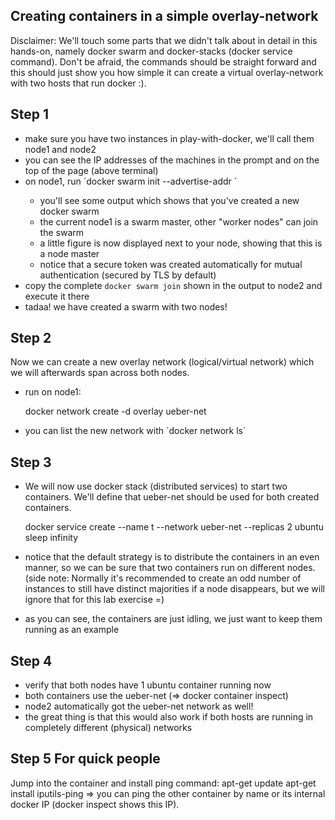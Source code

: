 Creating containers in a simple overlay-network
-----------------------------------------------

Disclaimer:
We'll touch some parts that we didn't talk about in detail in this hands-on, namely docker swarm and docker-stacks (docker service command). Don't be afraid, the commands should be straight forward and this should just show you how simple it can create a virtual overlay-network with two hosts that run docker :).

Step 1
------
* make sure you have two instances in play-with-docker, we'll call them node1 and node2
* you can see the IP addresses of the machines in the prompt and on the top of the page (above terminal)
* on node1, run ´docker swarm init --advertise-addr <ipAddressOfNode1>´
	* you'll see some output which shows that you've created a new docker swarm
	* the current node1 is a swarm master, other "worker nodes" can join the swarm
	* a little figure is now displayed next to your node, showing that this is a node master
	* notice that a secure token was created automatically for mutual authentication (secured by TLS by default)
* copy the complete `docker swarm join` shown in the output to node2 and execute it there
* tadaa! we have created a swarm with two nodes! 

Step 2
------
Now we can create a new overlay network (logical/virtual network) which we will afterwards span across both nodes.
* run on node1: 
	
	docker network create -d overlay ueber-net
	
* you can list the new network with ´docker network ls´

Step 3
------
* We will now use docker stack (distributed services) to start two containers. We'll define that ueber-net should be used for both created containers. 

	docker service create --name t --network ueber-net --replicas 2 ubuntu sleep infinity
	
* notice that the default strategy is to distribute the containers in an even manner, so we can be sure that two containers run on different nodes. (side note: Normally it's recommended to create an odd number of instances to still have distinct majorities if a node disappears, but we will ignore that for this lab exercise =)
* as you can see, the containers are just idling, we just want to keep them running as an example

Step 4
------
* verify that both nodes have 1 ubuntu container running now
* both containers use the ueber-net (=> docker container inspect)
* node2 automatically got the ueber-net network as well!
* the great thing is that this would also work if both hosts are running in completely different (physical) networks

Step 5 For quick people
------------------------
Jump into the container and install ping command:
	apt-get update
	apt-get install iputils-ping
=> you can ping the other container by name or its internal docker IP (docker inspect shows this IP).
